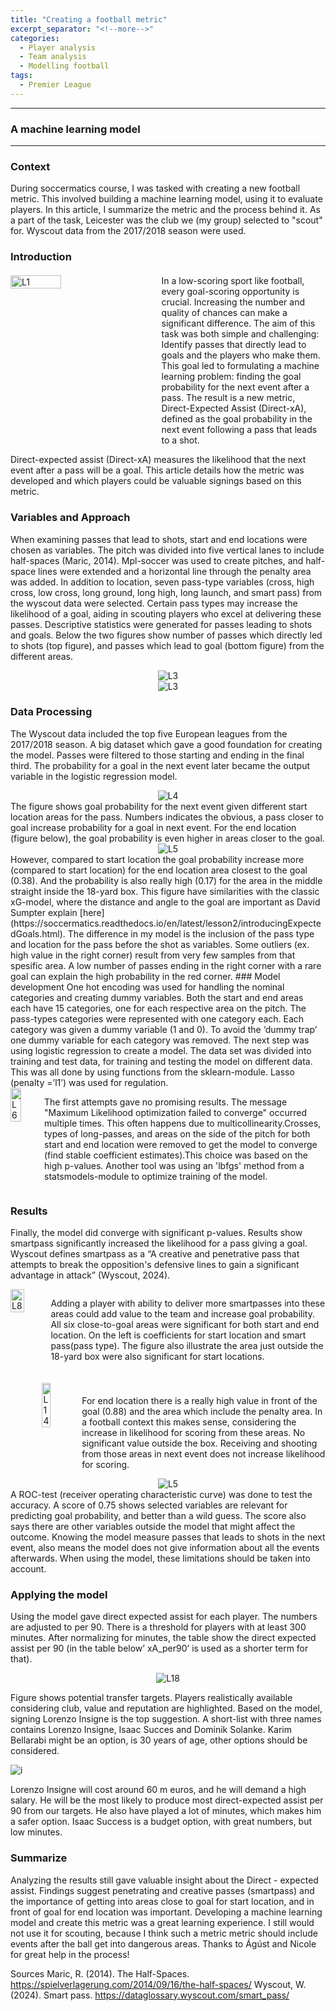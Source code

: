 ```yaml
---
title: "Creating a football metric"
excerpt_separator: "<!--more-->"
categories:
  - Player analysis
  - Team analysis
  - Modelling football
tags:
  - Premier League
---
```

------------
### A machine learning model
------------
<style>
  /* Generell stil for bilder og tekst ved siden av hverandre */
  .figure-text {
    display: flex;
    align-items: flex-start;
    gap: 20px;
    margin-top: 20px;
  }

  /* Gjør bildene responsive */
  .figure-text img {
    width: 40%; /* Bildene tar 40% av bredden */
    max-width: 300px; /* Begrens maksimal bredde på PC */
  }

  /* Teksten ved siden av bildene */
  .figure-text p {
    flex: 1; /* Teksten tar resten av plassen */
    margin: 0;
  }

  /* Responsiv tilpasning for smale skjermer */
  @media screen and (max-width: 768px) {
    .figure-text {
      flex-direction: column; /* Stable bildet og teksten vertikalt */
      align-items: center; /* Midtstill innholdet */
    }

    .figure-text img {
      width: 100%; /* Bildene tar hele bredden på smale skjermer */
      max-width: none; /* Fjern maksimal breddebegrensning */
    }

    .figure-text p {
      text-align: center; /* Juster teksten til midten */
    }
  }
</style>


### Context
During soccermatics course, I was tasked with creating a new football metric. This involved building a machine learning model, using it to evaluate players. In this article, I summarize the metric and the process behind it. As a part of the task, Leicester was the club we (my group) selected to "scout" for. Wyscout data from the 2017/2018 season were used.
### Introduction 
<div class="figure-text">
  <img src="https://github.com/user-attachments/assets/35ebe3fb-bd73-4841-ba97-034a8a02fd3e" alt="L1" style="margin-right: 20px; width: 40%;" />
  <p> In a low-scoring sport like football, every goal-scoring opportunity is crucial. Increasing the number and quality of chances can make a significant difference. The aim of this task was both simple and challenging: Identify passes that directly lead to goals and the players who make them.
  This goal led to formulating a machine learning problem: finding the goal probability for the next event after a pass. The result is a new metric, Direct-Expected Assist (Direct-xA), defined as the goal probability in the next event following a pass that leads to a shot. </p> 
</div>

Direct-expected assist (Direct-xA) measures the likelihood that the next event after a pass will be a goal. This article details how the metric was developed and which players could be valuable signings based on this metric. 
### Variables and Approach
When examining passes that lead to shots, start and end locations were chosen as variables. The pitch was divided into five vertical lanes to include half-spaces (Maric, 2014). Mpl-soccer was used to create pitches, and half-space lines were extended and a horizontal line through the penalty area was added. In addition to location, seven pass-type variables (cross, high cross, low cross, long ground, long high, long launch, and smart pass) from the wyscout data were selected. Certain pass types may increase the likelihood of a goal, aiding in scouting players who excel at delivering these passes. Descriptive statistics were generated for passes leading to shots and goals. Below the two figures show number of passes which directly led to shots (top figure), and passes which lead to goal (bottom figure) from the different areas.
<div style="text-align:center;">
  <img src="https://github.com/user-attachments/assets/a3ec810e-d733-46e3-bb40-d37e4c08c800" alt="L3" style="max-width:80%;"/>
</div>
<div style="text-align:center;">
  <img src="https://github.com/user-attachments/assets/dff2b8d3-7a75-41dd-bf10-21504a5efb3b" alt="L3" style="max-width:80%;"/>
</div>

### Data Processing
The Wyscout data included the top five European leagues from the 2017/2018 season. A big dataset which gave a good foundation for creating the model. Passes were filtered to those starting and ending in the final third. The probability for a goal in the next event later became the output variable in the logistic regression model.
<div style="text-align:center;">
  <img src="https://github.com/user-attachments/assets/3f98d6b8-87c9-4afc-9f8e-0d1b469a946f" alt="L4" style="max-width:80%;"/>
</div>
The figure shows goal probability for the next event given different start location areas for the pass. Numbers indicates the obvious, a pass closer to goal increase probability for a goal in next event. For the end location (figure below), the goal probability is even higher in areas closer to the goal. 
<div style="text-align:center;">
  <img src="https://github.com/user-attachments/assets/0dede729-cfa6-4e91-ad67-b43a45fe6208" alt="L5" style="max-width:80%;"/>
</div>
However, compared to start location the goal probability increase more (compared to start location) for the end location area closest to the goal (0.38). And the probability is also really high (0.17) for the area in the middle straight inside the 18-yard box. This figure have similarities with the classic xG-model, where the distance and angle to the goal are important as David Sumpter explain [here](https://soccermatics.readthedocs.io/en/latest/lesson2/introducingExpectedGoals.html).
The difference in my model is the inclusion of the pass type and location for the pass before the shot as variables. Some outliers (ex. high value in the right corner) result from very few samples from that spesific area. A low number of passes ending in the right corner with a rare goal can explain the high probability in the red corner. 
### Model development
One hot encoding was used for handling the nominal categories and creating dummy variables. Both the start and end areas each have 15 categories, one for each respective area on the pitch. The pass-types categories were represented with one category each. Each category was given a dummy variable (1 and 0).  To avoid the ‘dummy trap’ one dummy variable for each category was removed. The next step was using logistic regression to create a model. The data set was divided into training and test data, for training and testing the model on different data. This was all done by using functions from the sklearn-module. Lasso (penalty =’l1’) was used for regulation.
<div style="display:flex; justify-content:space-between; align-items:flex-start; gap:20px;">
  <img src="https://github.com/user-attachments/assets/53710975-8951-40e1-b7c9-ee15e3f5c2c3" alt="L6" style="width:50%;"/> <p>
The first attempts gave no promising results. The message "Maximum Likelihood optimization failed to converge" occurred multiple times. This often happens due to multicollinearity.Crosses, types of long-passes, and areas on the side of the pitch for both start and end location were removed to get the model to converge (find stable coefficient estimates).This choice was based on the high p-values. Another tool was using an 'lbfgs' method from a statsmodels-module to optimize training of the model. </p> 
</div>

### Results
Finally, the model did converge with significant p-values. Results show smartpass significantly increased the likelihood for a pass giving a goal. Wyscout defines smartpass as a “A creative and penetrative pass that attempts to break the opposition's defensive lines to gain a significant advantage in attack” (Wyscout, 2024).  
<div style="display: flex; align-items:flex-start;">
  <img src="https://github.com/user-attachments/assets/662260ad-487b-49aa-9294-d9690525d534" alt="L8" style="margin-right:20px; width:50%;"/> <p> Adding a player with ability to deliver more smartpasses into these areas could add value to the team and increase goal probability. All six close-to-goal areas were significant for both start and end location. On the left is coefficients for start location and smart pass(pass type). The figure also illustrate the area just outside the 18-yard box were also significant for start locations.</p> 
</div>
<div style="display: flex; align-items: flex-start; margin-top: 20px;">
  <img src="https://github.com/user-attachments/assets/9a20ed3e-7316-43e7-a13f-551a912f332c" alt="L14" style="margin-left: 10%; margin-right: 30px; width: 40%;" />
  <p style="margin-top: 20px;"> 
    For end location there is a really high value in front of the goal (0.88) and the area which include the penalty area. In a football context this makes sense, considering the increase in likelihood for scoring from these areas. No significant value outside the box. Receiving and shooting from those areas in next event does not increase likelihood for scoring.
  </p>
</div>


<div style="text-align:center;">
  <img src="https://github.com/user-attachments/assets/6752a8ae-39f5-4e9e-8ce2-bb4e3147d294" alt="L5" style="max-width:80%;"/>
</div>
A ROC-test (receiver operating characteristic curve) was done to test the accuracy. A score of 0.75 shows selected variables are relevant for predicting goal probability, and better than a wild guess. The score also says there are other variables outside the model that might affect the outcome. Knowing the model measure passes that leads to shots in the next event, also means the model does not give information about all the events afterwards. When using the model, these limitations should be taken into account.

### Applying the model
Using the model gave direct expected assist for each player. The numbers are adjusted to per 90. There is a threshold for players with at least 300 minutes.  After normalizing for minutes,  the table show the direct expected assist per 90 (in the table below’ xA_per90’ is used as a shorter term for that). 

<div style="text-align:center;">
  <img src="https://github.com/user-attachments/assets/96ceee42-020c-4763-aa1f-a44598f07016" alt="L18" style="max-width:100%;"/>
</div> 

Figure shows potential transfer targets. Players realistically available considering club, value and reputation are highlighted. Based on the model, signing Lorenzo Insigne is the top suggestion. A short-list with three names contains Lorenzo Insigne, Isaac Succes and Dominik Solanke. Karim Bellarabi might be an option, is 30 years of age, other options should be considered.  

![i](https://github.com/user-attachments/assets/ee307410-a85e-4172-904e-5cdba9361d22)

Lorenzo Insigne will cost around 60 m euros, and he will demand a high salary. He will be the most likely to produce most direct-expected assist per 90 from our targets. He also have played a lot of minutes, which makes him a safer option. Isaac Success is a budget option, with great numbers, but low minutes.

### Summarize
Analyzing the results still gave valuable insight about the Direct - expected assist. Findings suggest penetrating and creative passes (smartpass) and the importance of getting into areas close to goal for start location, and in front of goal for end location was important. Developing a machine learning model and create this metric was a great learning experience. I still would not use it for scouting, because I think such a metric metric should include events after the ball get into dangerous areas. Thanks to Ágúst and Nicole for great help in the process!

Sources 
Maric, R. (2014). The Half-Spaces. https://spielverlagerung.com/2014/09/16/the-half-spaces/
Wyscout, W. (2024). Smart pass. https://dataglossary.wyscout.com/smart_pass/

